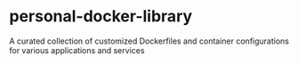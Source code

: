 # personal-docker-library
 A curated collection of customized Dockerfiles and container configurations for various applications and services
